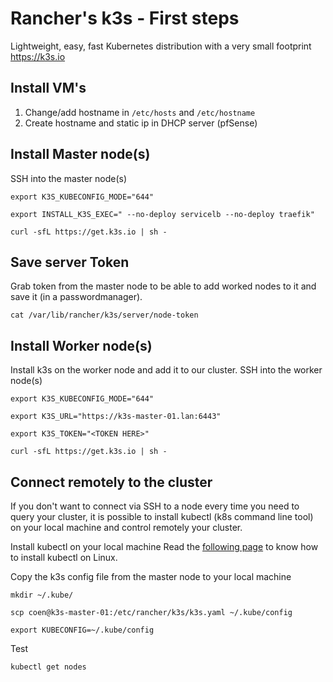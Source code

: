 # Rancher's k3s - First steps

Lightweight, easy, fast Kubernetes distribution with a very small footprint
https://k3s.io

## Install VM's

1. Change/add hostname in `/etc/hosts` and `/etc/hostname`
2. Create hostname and static ip in DHCP server (pfSense)

## Install Master node(s)

SSH into the master node(s)

```
export K3S_KUBECONFIG_MODE="644"

export INSTALL_K3S_EXEC=" --no-deploy servicelb --no-deploy traefik"

curl -sfL https://get.k3s.io | sh -
```

## Save server Token

Grab token from the master node to be able to add worked nodes to it and save it (in a passwordmanager).

```
cat /var/lib/rancher/k3s/server/node-token
```

## Install Worker node(s)

Install k3s on the worker node and add it to our cluster. SSH into the worker node(s)

```
export K3S_KUBECONFIG_MODE="644"

export K3S_URL="https://k3s-master-01.lan:6443"

export K3S_TOKEN="<TOKEN HERE>"

curl -sfL https://get.k3s.io | sh -
```

## Connect remotely to the cluster

If you don't want to connect via SSH to a node every time you need to query your cluster, it is possible to install kubectl (k8s command line tool) on your local machine and control remotely your cluster.

Install kubectl on your local machine
Read the [following page](https://kubernetes.io/docs/tasks/tools/install-kubectl-linux/) to know how to install kubectl on Linux.

Copy the k3s config file from the master node to your local machine

```
mkdir ~/.kube/

scp coen@k3s-master-01:/etc/rancher/k3s/k3s.yaml ~/.kube/config

export KUBECONFIG=~/.kube/config

```

Test

```
kubectl get nodes
```

